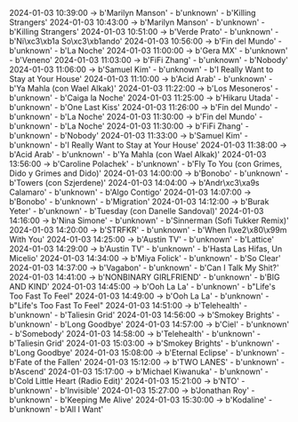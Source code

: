 2024-01-03 10:39:00 -> b'Marilyn Manson' - b'unknown' - b'Killing Strangers'
2024-01-03 10:43:00 -> b'Marilyn Manson' - b'unknown' - b'Killing Strangers'
2024-01-03 10:51:00 -> b'Verde Prato' - b'unknown' - b'Ni\xc3\xb1a So\xc3\xb1ando'
2024-01-03 10:56:00 -> b'Fin del Mundo' - b'unknown' - b'La Noche'
2024-01-03 11:00:00 -> b'Gera MX' - b'unknown' - b'Veneno'
2024-01-03 11:03:00 -> b'FiFi Zhang' - b'unknown' - b'Nobody'
2024-01-03 11:06:00 -> b'Samuel Kim' - b'unknown' - b'I Really Want to Stay at Your House'
2024-01-03 11:10:00 -> b'Acid Arab' - b'unknown' - b'Ya Mahla (con Wael Alkak)'
2024-01-03 11:22:00 -> b'Los Mesoneros' - b'unknown' - b'Caiga la Noche'
2024-01-03 11:25:00 -> b'Hikaru Utada' - b'unknown' - b'One Last Kiss'
2024-01-03 11:26:00 -> b'Fin del Mundo' - b'unknown' - b'La Noche'
2024-01-03 11:30:00 -> b'Fin del Mundo' - b'unknown' - b'La Noche'
2024-01-03 11:30:00 -> b'FiFi Zhang' - b'unknown' - b'Nobody'
2024-01-03 11:33:00 -> b'Samuel Kim' - b'unknown' - b'I Really Want to Stay at Your House'
2024-01-03 11:38:00 -> b'Acid Arab' - b'unknown' - b'Ya Mahla (con Wael Alkak)'
2024-01-03 13:56:00 -> b'Caroline Polachek' - b'unknown' - b'Fly To You (con Grimes, Dido y Grimes and Dido)'
2024-01-03 14:00:00 -> b'Bonobo' - b'unknown' - b'Towers (con Szjerdene)'
2024-01-03 14:04:00 -> b'Andr\xc3\xa9s Calamaro' - b'unknown' - b'Algo Contigo'
2024-01-03 14:07:00 -> b'Bonobo' - b'unknown' - b'Migration'
2024-01-03 14:12:00 -> b'Burak Yeter' - b'unknown' - b'Tuesday (con Danelle Sandoval)'
2024-01-03 14:16:00 -> b'Nina Simone' - b'unknown' - b'Sinnerman (Sofi Tukker Remix)'
2024-01-03 14:20:00 -> b'STRFKR' - b'unknown' - b'When I\xe2\x80\x99m With You'
2024-01-03 14:25:00 -> b'Austin TV' - b'unknown' - b'Lattice'
2024-01-03 14:29:00 -> b'Austin TV' - b'unknown' - b'Hasta Las Hifas, Un Micelio'
2024-01-03 14:34:00 -> b'Miya Folick' - b'unknown' - b'So Clear'
2024-01-03 14:37:00 -> b'Vagabon' - b'unknown' - b'Can I Talk My Shit?'
2024-01-03 14:41:00 -> b'NONBINARY GIRLFRIEND' - b'unknown' - b'BIG AND KIND'
2024-01-03 14:45:00 -> b'Ooh La La' - b'unknown' - b"Life's Too Fast To Feel"
2024-01-03 14:49:00 -> b'Ooh La La' - b'unknown' - b"Life's Too Fast To Feel"
2024-01-03 14:51:00 -> b'Telehealth' - b'unknown' - b'Taliesin Grid'
2024-01-03 14:56:00 -> b'Smokey Brights' - b'unknown' - b'Long Goodbye'
2024-01-03 14:57:00 -> b'Ciel' - b'unknown' - b'Somebody'
2024-01-03 14:58:00 -> b'Telehealth' - b'unknown' - b'Taliesin Grid'
2024-01-03 15:03:00 -> b'Smokey Brights' - b'unknown' - b'Long Goodbye'
2024-01-03 15:08:00 -> b'Eternal Eclipse' - b'unknown' - b'Fate of the Fallen'
2024-01-03 15:12:00 -> b'TWO LANES' - b'unknown' - b'Ascend'
2024-01-03 15:17:00 -> b'Michael Kiwanuka' - b'unknown' - b'Cold Little Heart (Radio Edit)'
2024-01-03 15:21:00 -> b'NTO' - b'unknown' - b'Invisible'
2024-01-03 15:27:00 -> b'Jonathan Roy' - b'unknown' - b'Keeping Me Alive'
2024-01-03 15:30:00 -> b'Kodaline' - b'unknown' - b'All I Want'
